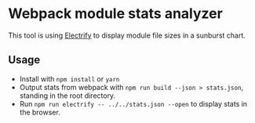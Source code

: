 # Webpack module stats analyzer

This tool is using [Electrify](https://github.com/electrode-io/electrode-electrify) to display module file sizes in a sunburst chart.

## Usage

- Install with `npm install` or `yarn`
- Output stats from webpack with `npm run build --json > stats.json`, standing in the root directory.
- Run `npm run electrify -- ../../stats.json --open` to display stats in the browser.
